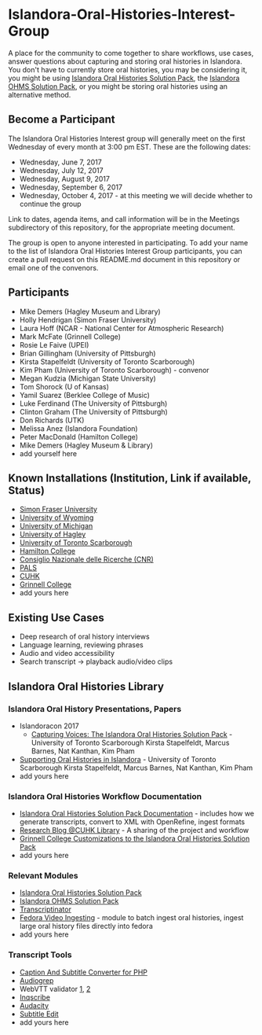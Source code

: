 # Islandora-Oral-Histories-Interest-Group
A place for the community to come together to share workflows, use cases, answer questions about capturing and storing oral histories in Islandora. You don't have to currently store oral histories, you may be considering it, you might be using [Islandora Oral Histories Solution Pack](https://github.com/digitalutsc/islandora_solution_pack_oralhistories), the [Islandora OHMS Solution Pack](https://github.com/ubermichael/islandora_solution_pack_ohms), or you might be storing oral histories using an alternative method.


## Become a Participant

The Islandora Oral Histories Interest group will generally meet on the first Wednesday of every month at 3:00 pm EST. These are the following dates:
- Wednesday, June 7, 2017
- Wednesday, July 12, 2017
- Wednesday, August 9, 2017
- Wednesday, September 6, 2017
- Wednesday, October 4, 2017 - at this meeting we will decide whether to continue the group

Link to dates, agenda items, and call information will be in the Meetings subdirectory of this repository, for the appropriate meeting document.

The group is open to anyone interested in participating. To add your name to the list of Islandora Oral Histories Interest Group participants, you can create a pull request on this README.md document in this repository or email one of the convenors.


## Participants

* Mike Demers (Hagley Museum and Library)
* Holly Hendrigan (Simon Fraser University)
* Laura Hoff (NCAR - National Center for Atmospheric Research)
* Mark McFate (Grinnell College)
* Rosie Le Faive (UPEI)
* Brian Gillingham (University of Pittsburgh)
* Kirsta Stapelfeldt (University of Toronto Scarborough)
* Kim Pham (University of Toronto Scarborough) - convenor
* Megan Kudzia (Michigan State University)
* Tom Shorock (U of Kansas)
* Yamil Suarez (Berklee College of Music)
* Luke Ferdinand (The University of Pittsburgh)
* Clinton Graham (The University of Pittsburgh)
* Don Richards (UTK)
* Melissa Anez (Islandora Foundation)
* Peter MacDonald (Hamilton College)
* Mike Demers (Hagley Museum & Library)
* add yourself here



## Known Installations (Institution, Link if available, Status)

* [Simon Fraser University](http://digital.lib.sfu.ca/techbc-collection)
* [University of Wyoming](https://uwdigital.uwyo.edu/islandora/object/wyu%3A170312)
* [University of Michigan](https://wosl.lib.msu.edu/islandora/object/wosl%3A53)
* [University of Hagley](http://digital.hagley.org/islandora/search/?type=dismax&f%5B0%5D=RELS_EXT_hasModel_uri_ms%3A%22info%5C%3Afedora%5C/islandora%5C%3AoralhistoriesCModel%22)
* [University of Toronto Scarborough](https://digitalscholarship.utsc.utoronto.ca/projects/islandora/object/ehrn%3A538)
* [Hamilton College](http://cjf.dhinitiative.org/islandora/object/cjf%3A122?solr_nav[id]=5cae1cc1362285654181&solr_nav[page]=0&solr_nav[offset]=0)
* [Consiglio Nazionale delle Ricerche (CNR)](http://fabb.to.cnr.it/islandora/object/fabboral%3A7)
* [PALS](http://islandora.mnpals.net/pals/islandora/object/PALSrepository%3A417)
* [CUHK](http://repository.lib.cuhk.edu.hk/en/item/cuhk-1151030)
* [Grinnell College](https://digital.grinnell.edu/islandora/object/grinnell:19501)
* add yours here

## Existing Use Cases
* Deep research of oral history interviews
* Language learning, reviewing phrases
* Audio and video accessibility
* Search transcript -> playback audio/video clips

## Islandora Oral Histories Library

### Islandora Oral History Presentations, Papers
* Islandoracon 2017
   * [Capturing Voices: The Islandora Oral Histories Solution Pack](https://tspace.library.utoronto.ca/handle/1807/77220) - University of Toronto Scarborough Kirsta Stapelfeldt, Marcus Barnes, Nat Kanthan, Kim Pham
* [Supporting Oral Histories in Islandora](http://journal.code4lib.org/articles/12176) - University of Toronto Scarborough Kirsta Stapelfeldt, Marcus Barnes, Nat Kanthan, Kim Pham
* add yours here

### Islandora Oral Histories Workflow Documentation
* [Islandora Oral Histories Solution Pack Documentation](https://github.com/digitalutsc/islandora_solution_pack_oralhistories/wiki) - includes how we generate transcripts, convert to XML with OpenRefine, ingest formats
* [Research Blog @CUHK Library](http://researchblog-cuhk-lib.blogspot.com.au/2017/06/the-work-behind-video-digital.html) - A sharing of the project and workflow
* [Grinnell College Customizations to the Islandora Oral Histories Solution Pack](https://github.com/DigitalGrinnell/Transform_InqScribe)
* add yours here

### Relevant Modules
* [Islandora Oral Histories Solution Pack](https://github.com/digitalutsc/islandora_solution_pack_oralhistories)
* [Islandora OHMS Solution Pack](https://github.com/ubermichael/islandora_solution_pack_ohms)
* [Transcriptinator](https://github.com/mkudzia/transcriptinator)
* [Fedora Video Ingesting](https://github.com/digitalutsc/fedora_video_ingesting) - module to batch ingest oral histories, ingest large oral history files directly into fedora
* add yours here

### Transcript Tools
* [Caption And Subtitle Converter for PHP](https://github.com/mantas-done/subtitles)
* [Audiogrep](https://github.com/antiboredom/audiogrep)
* WebVTT validator [1](https://github.com/annevk/webvtt), [2](https://quuz.org/webvtt/)
* [Inqscribe](https://www.inqscribe.com/)
* [Audacity](http://www.audacityteam.org/)
* [Subtitle Edit](http://www.nikse.dk/SubtitleEdit/)
* add yours here
